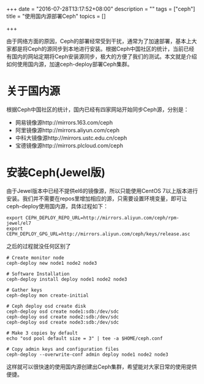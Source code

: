 +++
date = "2016-07-28T13:17:52+08:00"
description = ""
tags = ["ceph"]
title = "使用国内源部署Ceph"
topics = []

+++

由于网络方面的原因，Ceph的部署经常受到干扰，通常为了加速部署，基本上大家都是将Ceph的源同步到本地进行安装。根据Ceph中国社区的统计，当前已经有国内的网站定期将Ceph安装源同步，极大的方便了我们的测试。本文就是介绍如何使用国内源，加速ceph-deploy部署Ceph集群。

关于国内源
========

根据Ceph中国社区的统计，国内已经有四家网站开始同步Ceph源，分别是：

* 网易镜像源http://mirrors.163.com/ceph
* 阿里镜像源http://mirrors.aliyun.com/ceph
* 中科大镜像源http://mirrors.ustc.edu.cn/ceph
* 宝德镜像源http://mirrors.plcloud.com/ceph

安装Ceph(Jewel版)
================

由于Jewel版本中已经不提供el6的镜像源，所以只能使用CentOS 7以上版本进行安装。我们并不需要在repos里增加相应的源，只需要设置环境变量，即可让ceph-deploy使用国内源，具体过程如下：

```
export CEPH_DEPLOY_REPO_URL=http://mirrors.aliyun.com/ceph/rpm-jewel/el7
export CEPH_DEPLOY_GPG_URL=http://mirrors.aliyun.com/ceph/keys/release.asc
```

之后的过程就没任何区别了

```
# Create monitor node
ceph-deploy new node1 node2 node3

# Software Installation
ceph-deploy install deploy node1 node2 node3

# Gather keys
ceph-deploy mon create-initial

# Ceph deploy osd create disk
ceph-deploy osd create node1:sdb:/dev/sdc
ceph-deploy osd create node2:sdb:/dev/sdc
ceph-deploy osd create node3:sdb:/dev/sdc

# Make 3 copies by default
echo "osd pool default size = 3" | tee -a $HOME/ceph.conf

# Copy admin keys and configuration files
ceph-deploy --overwrite-conf admin deploy node1 node2 node3
```
这样就可以很快速的使用国内源创建出Ceph集群，希望能对大家日常的使用提供便捷。

